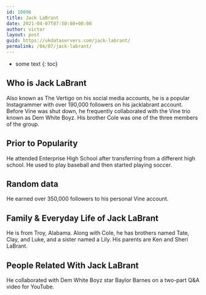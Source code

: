 ```yaml
---
id: 10096
title: Jack LaBrant
date: 2021-04-07T07:50:08+00:00
author: victor
layout: post
guid: https://ukdataservers.com/jack-labrant/
permalink: /04/07/jack-labrant/
---
```


* some text
{: toc}


## Who is Jack LaBrant



Also known as The Vertigo on his social media accounts, he is a popular Instagrammer with over 190,000 followers on his jacklabrant account. Before Vine was shut down, he frequently collaborated with the Vine trio known as Dem White Boyz. His brother Cole was one of the three members of the group.

                
                
                
## Prior to Popularity



He attended Enterprise High School after transferring from a different high school. He used to play baseball and then started playing soccer.

                
                
                
## Random data



He earned over 350,000 followers to his personal Vine account.

                
                
                
## Family & Everyday Life of Jack LaBrant



He is from Troy, Alabama. Along with Cole, he has brothers named Tate, Clay, and Luke, and a sister named a Lily. His parents are Ken and Sheri LaBrant.

                
                
                
## People Related With Jack LaBrant



He collaborated with Dem White Boyz star Baylor Barnes on a two-part Q&A video for YouTube.

                
              
            
          
          
          
